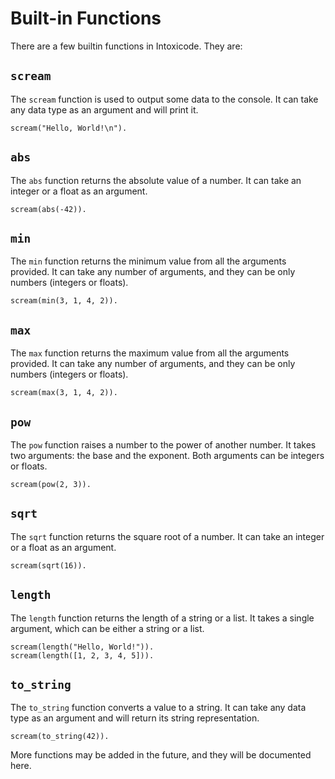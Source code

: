 # Built-in Functions
There are a few builtin functions in Intoxicode. They are:

## `scream`
The `scream` function is used to output some data to the console. It can take any data type as an argument and will print it.
```intox
scream("Hello, World!\n").
```

## `abs`
The `abs` function returns the absolute value of a number. It can take an integer or a float as an argument.
```intox
scream(abs(-42)).
```

## `min`
The `min` function returns the minimum value from all the arguments provided. It can take any number of arguments, and they can be only numbers (integers or floats).
```intox
scream(min(3, 1, 4, 2)).
```

## `max`
The `max` function returns the maximum value from all the arguments provided. It can take any number of arguments, and they can be only numbers (integers or floats).
```intox
scream(max(3, 1, 4, 2)).
```

## `pow`
The `pow` function raises a number to the power of another number. It takes two arguments: the base and the exponent. Both arguments can be integers or floats.
```intox
scream(pow(2, 3)).
```

## `sqrt`
The `sqrt` function returns the square root of a number. It can take an integer or a float as an argument.
```intox
scream(sqrt(16)).
```

## `length`
The `length` function returns the length of a string or a list. It takes a single argument, which can be either a string or a list.
```intox
scream(length("Hello, World!")).
scream(length([1, 2, 3, 4, 5])).
```

## `to_string`
The `to_string` function converts a value to a string. It can take any data type as an argument and will return its string representation.
```intox
scream(to_string(42)).
```

More functions may be added in the future, and they will be documented here.
